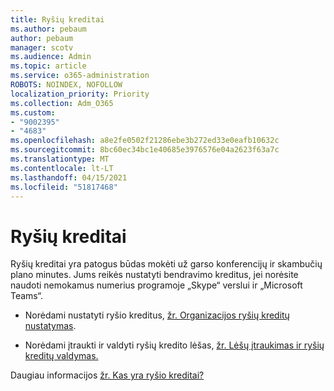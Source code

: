 ```yaml
---
title: Ryšių kreditai
ms.author: pebaum
author: pebaum
manager: scotv
ms.audience: Admin
ms.topic: article
ms.service: o365-administration
ROBOTS: NOINDEX, NOFOLLOW
localization_priority: Priority
ms.collection: Adm_O365
ms.custom:
- "9002395"
- "4683"
ms.openlocfilehash: a8e2fe0502f21286ebe3b272ed33e0eafb10632c
ms.sourcegitcommit: 8bc60ec34bc1e40685e3976576e04a2623f63a7c
ms.translationtype: MT
ms.contentlocale: lt-LT
ms.lasthandoff: 04/15/2021
ms.locfileid: "51817468"
---
```

# <a name="communication-credits"></a>Ryšių kreditai

Ryšių kreditai yra patogus būdas mokėti už garso konferencijų ir skambučių plano minutes. Jums reikės nustatyti bendravimo kreditus, jei norėsite naudoti nemokamus numerius programoje „Skype“ verslui ir „Microsoft Teams“.

- Norėdami nustatyti ryšio kreditus, [žr. Organizacijos ryšių kreditų nustatymas](https://docs.microsoft.com/microsoftteams/set-up-communications-credits-for-your-organization). 

- Norėdami įtraukti ir valdyti ryšių kredito lėšas, [žr. Lėšų įtraukimas ir ryšių kreditų valdymas.](https://docs.microsoft.com/microsoftteams/add-funds-and-manage-communications-credits) 

Daugiau informacijos [žr. Kas yra ryšio kreditai?](https://docs.microsoft.com/microsoftteams/what-are-communications-credits)
